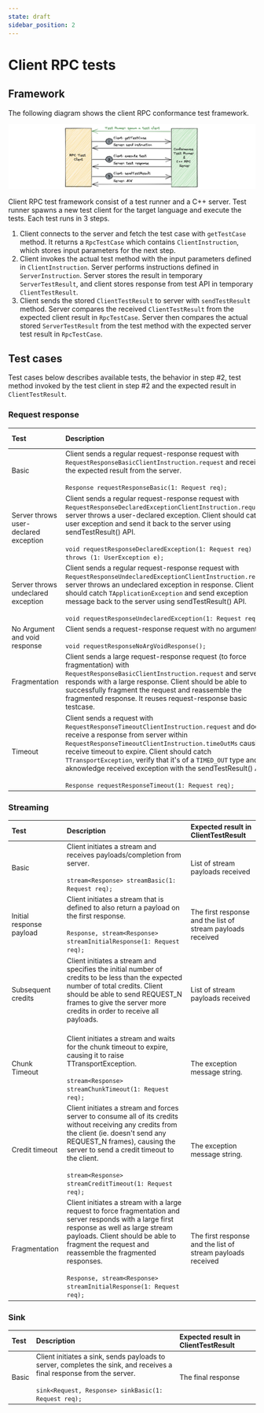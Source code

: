 ```yaml
---
state: draft
sidebar_position: 2
---
```

# Client RPC tests
## Framework

The following diagram shows the client RPC conformance test framework.

![Client RPC test framework](client-rpc-test.png)

Client RPC test framework consist of a test runner and a C++ server. Test runner spawns a new test client for the target language and execute the tests. Each test runs in 3 steps.

1. Client connects to the server and fetch the test case with `getTestCase` method. It returns a `RpcTestCase` which contains `ClientInstruction`, which stores input parameters for the next step.
2. Client invokes the actual test method with the input parameters defined in `ClientInstruction`. Server performs instructions defined in `ServerInstruction`. Server stores the result in temporary `ServerTestResult`, and client stores response from test API in temporary `ClientTestResult`.
3. Client sends the stored `ClientTestResult` to server with `sendTestResult` method. Server compares the received `ClientTestResult` from the expected client result in `RpcTestCase`. Server then compares the actual stored `ServerTestResult` from the test method with the expected server test result in `RpcTestCase`.

## Test cases

Test cases below describes available tests, the behavior in step #2, test method invoked by the test client in step #2 and the expected result in `ClientTestResult`.

### Request response

| Test | Description | Expected result in ClientTestResult |
| :--- | :----------- | :---|
| Basic | Client sends a regular request-response request with `RequestResponseBasicClientInstruction.request` and receives the expected result from the server.<br/><br/> `Response requestResponseBasic(1: Request req);` | The response struct |
| Server throws user-declared exception | Client sends a regular request-response request with `RequestResponseDeclaredExceptionClientInstruction.request`, server throws a user-declared exception. Client should catch user exception and send it back to the server using sendTestResult() API.<br/><br/> `void requestResponseDeclaredException(1: Request req) throws (1: UserException e);` | The exception struct |
| Server throws undeclared exception | Client sends a regular request-response request with `RequestResponseUndeclaredExceptionClientInstruction.request`, server throws an undeclared exception in response. Client should catch `TApplicationException` and send exception message back to the server using sendTestResult() API.<br/><br/> `void requestResponseUndeclaredException(1: Request req);` | The exception message string |
| No Argument and void response | Client sends a request-response request with no argument.<br/><br/> `void requestResponseNoArgVoidResponse();` | |
| Fragmentation | Client sends a large request-response request (to force fragmentation) with `RequestResponseBasicClientInstruction.request` and server responds with a large response. Client should be able to successfully fragment the request and reassemble the fragmented response. It reuses request-response basic testcase. | The response struct |
| Timeout | Client sends a request with `RequestResponseTimeoutClientInstruction.request` and doesn't receive a response from server within `RequestResponseTimeoutClientInstruction.timeOutMs` causing receive timeout to expire. Client should catch `TTransportException`, verify that it's of a `TIMED_OUT` type and aknowledge received exception with the sendTestResult() API.<br/><br/> `Response requestResponseTimeout(1: Request req);`| `TTransportException` raised |

### Streaming

| Test | Description | Expected result in ClientTestResult |
| :--- | :----------- | :---|
| Basic | Client initiates a stream and receives payloads/completion from server.<br/><br/> `stream<Response> streamBasic(1: Request req);` | List of stream payloads received |
| Initial response payload | Client initiates a stream that is defined to also return a payload on the first response.<br/><br/> `Response, stream<Response> streamInitialResponse(1: Request req);` | The first response and the list of stream payloads received |
| Subsequent credits | Client initiates a stream and specifies the initial number of credits to be less than the expected number of total credits. Client should be able to send REQUEST_N frames to give the server more credits in order to receive all payloads.<br/><br/>  | List of stream payloads received |
| Chunk Timeout | Client initiates a stream and waits for the chunk timeout to expire, causing it to raise TTransportException.<br/><br/> `stream<Response> streamChunkTimeout(1: Request req);` | The exception message string. |
| Credit timeout | Client initiates a stream and forces server to consume all of its credits without receiving any credits from the client (ie. doesn't send any REQUEST_N frames), causing the server to send a credit timeout to the client.<br/><br/> `stream<Response> streamCreditTimeout(1: Request req);` | The exception message string. |
| Fragmentation | Client initiates a stream with a large request to force fragmentation and server responds with a large first response as well as large stream payloads. Client should be able to fragment the request and reassemble the fragmented responses.<br/><br/> `Response, stream<Response> streamInitialResponse(1: Request req);` | The first response and the list of stream payloads received |

### Sink

| Test | Description | Expected result in ClientTestResult |
| :--- | :----------- | :---|
| Basic | Client initiates a sink, sends payloads to server, completes the sink, and receives a final response from the server. <br/><br/> `sink<Request, Response> sinkBasic(1: Request req);` | The final response |
